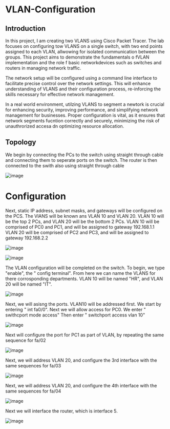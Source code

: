 # VLAN-Configuration



## Introduction

In this project, I am creating two VLANS using Cisco Packet Tracer. The lab focuses on configuring tow VLANS on a single switch, with two end points assigned to each VLAN, allwowing for isolated communication between the groups. This project aims to demonstrate
the fundamentals o fVLAN implementation and the role f basic networkdevices such as switches and routers in managing network traffic.

The network setup will be configured  using a command line interface to facilitate precise control over the network settings. This will enhance understanding of VLANS and their configuration process, re-inforcing the skills necessary for effective network management.

In a real world environment, utilzing VLANS to segment a newtork is crucial for enhancing security, improving performance, and simplifying network management for businesses. Proper configuration is vital, as it ensures that network segments fucntion correctly and 
securely, minimizing the risk of unauthrorized accesa dn optimizing resource allocation.


## Topology

We begin by connecting the PCs to the switch using straight through cable and connecting them to seperate ports on the switch. The router is then connected to the swith also using straight through cable




![image](https://github.com/user-attachments/assets/caae3b50-8114-4c21-85ed-de4a7647c1d4)


# Configuration

Next, static IP address, subnet masks, and gateways will be configured on the PCS. The VlANS will be known ans VLAN 10 and VLAN 20. VLAN 10 will be the top 2 PCs, and VLAN 20 will be the bottom 2 PCs.
VLAN 10 will be comprised of PC0 and PC1, and will be assigned to gateway 192.168.1.1
VLAN 20 will be comprised of PC2 and PC3, and will be assigned to gateway 192.168.2.2


![image](https://github.com/user-attachments/assets/24918b38-41f7-4465-8c9d-558fa3184e3a)



![image](https://github.com/user-attachments/assets/7a40887d-896a-41dc-bb26-d65ce37a256d)



The VLAN configuration will be completed on the switch. To begin, we type "enable", the " config terminal".   From here we can name the VLANS for there corrosponding departments.
VLAN 10 will be named "HR", and VLAN 20 will be named "IT".



![image](https://github.com/user-attachments/assets/4ba40171-f41f-4d9a-8cb0-9dafdcdce6a6)


Next, we will asisng the ports. VLAN10 will be addressed first. We start by entering " int fa0/0". 
Next we will allow access for PC0. 
We enter " swithcport mode access"
Then enter " switchport access vlan 10"






![image](https://github.com/user-attachments/assets/9d5acd77-e445-4896-80a8-3b107b7e81a1)

Next will configure the port for PC1 as part of VLAN, by repeating the same sequence for fa/02




![image](https://github.com/user-attachments/assets/d1695d20-06a4-4ceb-8084-54a361b399ce)



Next, we will address VLAN 20, and configure the 3rd interface with the same sequences for fa/03



![image](https://github.com/user-attachments/assets/2b500b54-bb49-4b25-96b8-63c63e151943)



Next, we will address VLAN 20, and configure the 4th interface with the same sequences for fa/04




![image](https://github.com/user-attachments/assets/8daa56df-1f2a-4d44-81d1-63dacb85ede1)


Next we will interface the router, which is interface 5. 




![image](https://github.com/user-attachments/assets/69f57b1c-e559-4d8d-b4e7-09374453d935)































































































































